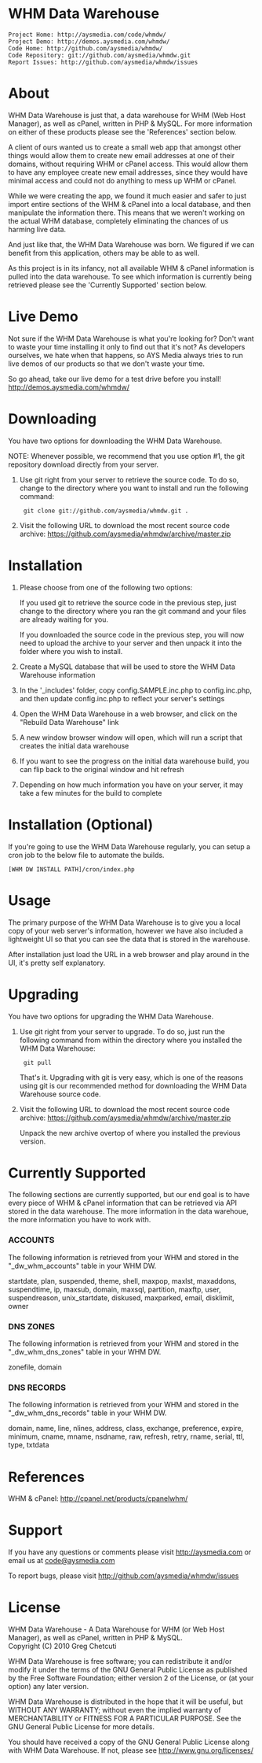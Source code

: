 # WHM Data Warehouse
    Project Home: http://aysmedia.com/code/whmdw/  
    Project Demo: http://demos.aysmedia.com/whmdw/  
    Code Home: http://github.com/aysmedia/whmdw/  
    Code Repository: git://github.com/aysmedia/whmdw.git  
    Report Issues: http://github.com/aysmedia/whmdw/issues  


# About
WHM Data Warehouse is just that, a data warehouse for WHM (Web Host Manager), as well as cPanel, written in PHP & MySQL. For more information on either of these products please see the 'References' section below.  

A client of ours wanted us to create a small web app that amongst other things would allow them to create new email addresses at one of their domains, without requiring WHM or cPanel access. This would allow them to have any employee create new email addresses, since they would have minimal access and could not do anything to mess up WHM or cPanel.  

While we were creating the app, we found it much easier and safer to just import entire sections of the WHM & cPanel into a local database, and then manipulate the information there. This means that we weren't working on the actual WHM database, completely eliminating the chances of us harming live data.  

And just like that, the WHM Data Warehouse was born. We figured if we can benefit from this application, others may be able to as well.  

As this project is in its infancy, not all available WHM & cPanel information is pulled into the data warehouse. To see which information is currently being retrieved please see the 'Currently Supported' section below.  


# Live Demo
Not sure if the WHM Data Warehouse is what you're looking for? Don't want to waste your time installing it only to find out that it's not? As developers ourselves, we hate when that happens, so AYS Media always tries to run live demos of our products so that we don't waste your time.  

So go ahead, take our live demo for a test drive before you install! http://demos.aysmedia.com/whmdw/  


# Downloading
You have two options for downloading the WHM Data Warehouse.  

NOTE: Whenever possible, we recommend that you use option #1, the git repository download directly from your server.  

1. Use git right from your server to retrieve the source code. To do so, change to the directory where you want to install and run the following command:  

        git clone git://github.com/aysmedia/whmdw.git .  

2. Visit the following URL to download the most recent source code archive: https://github.com/aysmedia/whmdw/archive/master.zip  


# Installation
1. Please choose from one of the following two options:  

    If you used git to retrieve the source code in the previous step, just change to the directory where you ran the git command and your files are already waiting for you.  

    If you downloaded the source code in the previous step, you will now need to upload the archive to your server and then unpack it into the folder where you wish to install.  

2. Create a MySQL database that will be used to store the WHM Data Warehouse information  

3. In the '_includes' folder, copy config.SAMPLE.inc.php to config.inc.php, and then update config.inc.php to reflect your server's settings  

4. Open the WHM Data Warehouse in a web browser, and click on the "Rebuild Data Warehouse" link  

5. A new window browser window will open, which will run a script that creates the initial data warehouse  

6. If you want to see the progress on the initial data warehouse build, you can flip back to the original window and hit refresh  

7. Depending on how much information you have on your server, it may take a few minutes for the build to complete  


# Installation (Optional)
If you're going to use the WHM Data Warehouse regularly, you can setup a cron job to the below file to automate the builds.  

    [WHM DW INSTALL PATH]/cron/index.php  


# Usage
The primary purpose of the WHM Data Warehouse is to give you a local copy of your web server's information, however we have also included a lightweight UI so that you can see the data that is stored in the warehouse.  

After installation just load the URL in a web browser and play around in the UI, it's pretty self explanatory.  


# Upgrading
You have two options for upgrading the WHM Data Warehouse.  

1. Use git right from your server to upgrade. To do so, just run the following command from within the directory where you installed the WHM Data Warehouse:  

        git pull  
    
    That's it. Upgrading with git is very easy, which is one of the reasons using git is our recommended method for downloading the WHM Data Warehouse source code.  

2. Visit the following URL to download the most recent source code archive: https://github.com/aysmedia/whmdw/archive/master.zip  

   Unpack the new archive overtop of where you installed the previous version.  


# Currently Supported
The following sections are currently supported, but our end goal is to have every piece of WHM & cPanel information that can be retrieved via API stored in the data warehouse. The more information in the data warehoue, the more information you have to work with.  

### ACCOUNTS
The following information is retrieved from your WHM and stored in the "_dw_whm_accounts" table in your WHM DW.  

startdate, plan, suspended, theme, shell, maxpop, maxlst, maxaddons, suspendtime, ip, maxsub, domain, maxsql, partition, maxftp, user, suspendreason, unix_startdate, diskused, maxparked, email, disklimit, owner  

### DNS ZONES
The following information is retrieved from your WHM and stored in the "_dw_whm_dns_zones" table in your WHM DW.  

zonefile, domain  

### DNS RECORDS
The following information is retrieved from your WHM and stored in the "_dw_whm_dns_records" table in your WHM DW.  

domain, name, line, nlines, address, class, exchange, preference, expire, minimum, cname, mname, nsdname, raw, refresh, retry, rname, serial, ttl, type, txtdata  


# References
WHM & cPanel: http://cpanel.net/products/cpanelwhm/  


# Support
If you have any questions or comments please visit http://aysmedia.com or email us at code@aysmedia.com  

To report bugs, please visit http://github.com/aysmedia/whmdw/issues  


# License
WHM Data Warehouse - A Data Warehouse for WHM (or Web Host Manager), as well as cPanel, written in PHP & MySQL.  
Copyright (C) 2010 Greg Chetcuti  

WHM Data Warehouse is free software; you can redistribute it and/or modify it under the terms of the GNU General Public License as published by the Free Software Foundation; either version 2 of the License, or (at your option) any later version.  

WHM Data Warehouse is distributed in the hope that it will be useful, but WITHOUT ANY WARRANTY; without even the implied warranty of MERCHANTABILITY or FITNESS FOR A PARTICULAR PURPOSE. See the GNU General Public License for more details.  

You should have received a copy of the GNU General Public License along with WHM Data Warehouse. If not, please see http://www.gnu.org/licenses/  
